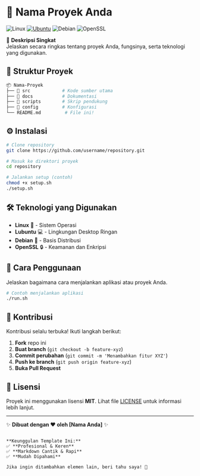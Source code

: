 # 🚀 Nama Proyek Anda  


![Linux](https://img.shields.io/badge/Linux-blue?style=for-the-badge&logo=linux)
[![Ubuntu](https://img.shields.io/badge/Ubuntu-E95420?logo=ubuntu&logoColor=white)](#)
![Debian](https://img.shields.io/badge/Debian-A81D33?style=for-the-badge&logo=debian)
![OpenSSL](https://img.shields.io/badge/OpenSSL-721412?style=for-the-badge&logo=openssl)

📌 **Deskripsi Singkat**  
Jelaskan secara ringkas tentang proyek Anda, fungsinya, serta teknologi yang digunakan.

## 📂 Struktur Proyek  
```bash
📦 Nama-Proyek
├── 📁 src            # Kode sumber utama
├── 📁 docs           # Dokumentasi
├── 📁 scripts        # Skrip pendukung
├── 📁 config         # Konfigurasi
└── README.md         # File ini!
```

## ⚙️ Instalasi  
```sh
# Clone repository
git clone https://github.com/username/repository.git

# Masuk ke direktori proyek
cd repository

# Jalankan setup (contoh)
chmod +x setup.sh
./setup.sh
```

## 🛠️ Teknologi yang Digunakan  
- **Linux** 🐧 - Sistem Operasi  
- **Lubuntu** 💻 - Lingkungan Desktop Ringan  
- **Debian** 🔴 - Basis Distribusi  
- **OpenSSL** 🔒 - Keamanan dan Enkripsi  

## 🚀 Cara Penggunaan  
Jelaskan bagaimana cara menjalankan aplikasi atau proyek Anda.  

```sh
# Contoh menjalankan aplikasi
./run.sh
```

## 🤝 Kontribusi  
Kontribusi selalu terbuka! Ikuti langkah berikut:  
1. **Fork** repo ini  
2. **Buat branch** (`git checkout -b feature-xyz`)  
3. **Commit perubahan** (`git commit -m 'Menambahkan fitur XYZ'`)  
4. **Push ke branch** (`git push origin feature-xyz`)  
5. **Buka Pull Request**  

## 📜 Lisensi  
Proyek ini menggunakan lisensi **MIT**. Lihat file [LICENSE](LICENSE) untuk informasi lebih lanjut.  

---

✨ **Dibuat dengan ❤️ oleh [Nama Anda]** ✨
```

**Keunggulan Template Ini:**  
✅ **Profesional & Keren**  
✅ **Markdown Cantik & Rapi**  
✅ **Mudah Dipahami**  

Jika ingin ditambahkan elemen lain, beri tahu saya! 🚀
